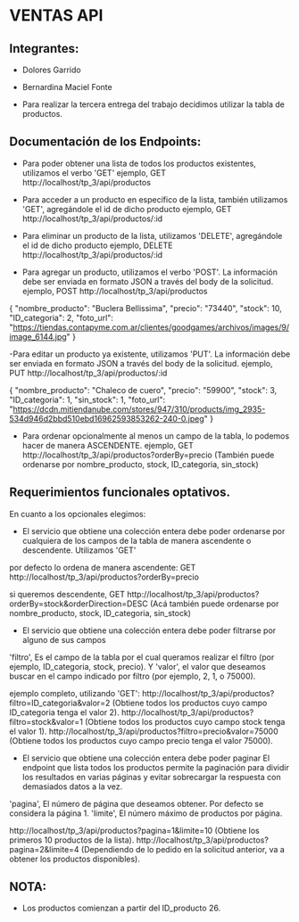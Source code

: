 # VENTAS API

## Integrantes:
* Dolores Garrido
* Bernardina Maciel Fonte

* Para realizar la tercera entrega del trabajo decidimos utilizar la tabla de productos.

## Documentación de los Endpoints:

- Para poder obtener una lista de todos los productos existentes, utilizamos el verbo 'GET'
ejemplo, GET http://localhost/tp_3/api/productos

- Para acceder a un producto en específico de la lista, también utilizamos 'GET', agregándole el id de dicho producto
ejemplo, GET http://localhost/tp_3/api/productos/:id

- Para eliminar un producto de la lista, utilizamos 'DELETE', agregándole el id de dicho producto
ejemplo, DELETE http://localhost/tp_3/api/productos/:id

- Para agregar un producto, utilizamos el verbo 'POST'. La información debe ser enviada en formato JSON a través del body de la solicitud.
ejemplo, POST http://localhost/tp_3/api/productos

{
    "nombre_producto": "Buclera Bellissima",
    "precio": "73440",
    "stock": 10,
    "ID_categoria": 2,
    "foto_url": "https://tiendas.contapyme.com.ar/clientes/goodgames/archivos/images/9/image_6144.jpg"
}

-Para editar un producto ya existente, utilizamos 'PUT'. La información debe ser enviada en formato JSON a través del body de la solicitud.
ejemplo, PUT http://localhost/tp_3/api/productos/:id

{
    "nombre_producto": "Chaleco de cuero",
    "precio": "59900",
    "stock": 3,
    "ID_categoria": 1,
    "sin_stock": 1,
    "foto_url": "https://dcdn.mitiendanube.com/stores/947/310/products/img_2935-534d946d2bbd510ebd16962593853262-240-0.jpeg"
}

- Para ordenar opcionalmente al menos un campo de la tabla, lo podemos hacer de manera ASCENDENTE.
ejemplo, GET http://localhost/tp_3/api/productos?orderBy=precio (También puede ordenarse por nombre_producto, stock, ID_categoria, sin_stock)

## Requerimientos funcionales optativos.

En cuanto a los opcionales elegimos: 

- El servicio que obtiene una colección entera debe poder ordenarse por cualquiera de los campos de la tabla de manera ascendente o descendente. Utilizamos 'GET'

por defecto lo ordena de manera ascendente: GET http://localhost/tp_3/api/productos?orderBy=precio

si queremos descendente, GET http://localhost/tp_3/api/productos?orderBy=stock&orderDirection=DESC (Acá también puede ordenarse por nombre_producto, stock, ID_categoria, sin_stock)

- El servicio que obtiene una colección entera debe poder filtrarse por alguno de sus campos

'filtro', Es el campo de la tabla por el cual queramos realizar el filtro (por ejemplo, ID_categoria, stock, precio).
Y 'valor', el valor que deseamos buscar en el campo indicado por filtro (por ejemplo, 2, 1, o 75000).

ejemplo completo, utilizando 'GET':
http://localhost/tp_3/api/productos?filtro=ID_categoria&valor=2 (Obtiene todos los productos cuyo campo ID_categoria tenga el valor 2).
http://localhost/tp_3/api/productos?filtro=stock&valor=1 (Obtiene todos los productos cuyo campo stock tenga el valor 1).
http://localhost/tp_3/api/productos?filtro=precio&valor=75000 (Obtiene todos los productos cuyo campo precio tenga el valor 75000).

- El servicio que obtiene una colección entera debe poder paginar
El endpoint que lista todos los productos permite la paginación para dividir los resultados en varias páginas y evitar sobrecargar la respuesta con demasiados datos a la vez.

'pagina', El número de página que deseamos obtener. Por defecto se considera la página 1.
'limite', El número máximo de productos por página.

http://localhost/tp_3/api/productos?pagina=1&limite=10 (Obtiene los primeros 10 productos de la lista).
http://localhost/tp_3/api/productos?pagina=2&limite=4 (Dependiendo de lo pedido en la solicitud anterior, va a obtener los productos disponibles).

## NOTA:
- Los productos comienzan a partir del ID_producto 26.
